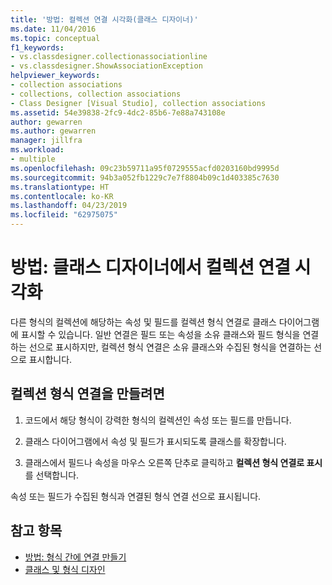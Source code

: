 ```yaml
---
title: '방법: 컬렉션 연결 시각화(클래스 디자이너)'
ms.date: 11/04/2016
ms.topic: conceptual
f1_keywords:
- vs.classdesigner.collectionassociationline
- vs.classdesigner.ShowAssociationException
helpviewer_keywords:
- collection associations
- collections, collection associations
- Class Designer [Visual Studio], collection associations
ms.assetid: 54e39838-2fc9-4dc2-85b6-7e88a743108e
author: gewarren
ms.author: gewarren
manager: jillfra
ms.workload:
- multiple
ms.openlocfilehash: 09c23b59711a95f0729555acfd0203160bd9995d
ms.sourcegitcommit: 94b3a052fb1229c7e7f8804b09c1d403385c7630
ms.translationtype: HT
ms.contentlocale: ko-KR
ms.lasthandoff: 04/23/2019
ms.locfileid: "62975075"
---
```

# <a name="how-to-visualize-a-collection-association-in-class-designer"></a>방법: 클래스 디자이너에서 컬렉션 연결 시각화

다른 형식의 컬렉션에 해당하는 속성 및 필드를 컬렉션 형식 연결로 클래스 다이어그램에 표시할 수 있습니다. 일반 연결은 필드 또는 속성을 소유 클래스와 필드 형식을 연결하는 선으로 표시하지만, 컬렉션 형식 연결은 소유 클래스와 수집된 형식을 연결하는 선으로 표시합니다.

## <a name="to-create-a-collection-association"></a>컬렉션 형식 연결을 만들려면

1. 코드에서 해당 형식이 강력한 형식의 컬렉션인 속성 또는 필드를 만듭니다.

2. 클래스 다이어그램에서 속성 및 필드가 표시되도록 클래스를 확장합니다.

3. 클래스에서 필드나 속성을 마우스 오른쪽 단추로 클릭하고 **컬렉션 형식 연결로 표시**를 선택합니다.

속성 또는 필드가 수집된 형식과 연결된 형식 연결 선으로 표시됩니다.

## <a name="see-also"></a>참고 항목

- [방법: 형식 간에 연결 만들기](how-to-create-associations-between-types.md)
- [클래스 및 형식 디자인](designing-and-viewing-classes-and-types.md)
